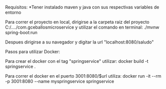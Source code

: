 Requisitos: 
*Tener instalado maven y java con sus respectivas variables de entorno

Para correr el proyecto en local, dirigirse a la carpeta raiz del proyecto C:/..../com.gceballosmicroservice y utilizar el comando en terminal: ./mvnw spring-boot:run

Despues dirigirse a su navegador y digitar la url "localhost:8080/saludo"

Pasos para utilizar Docker:


Para crear el docker con el tag "springservice" utilizar: docker build -t springservice .

Para correr el docker en el puerto 3001:8080/$url utiliza: docker run -it --rm -p 3001:8080 --name myspringservice springservice


